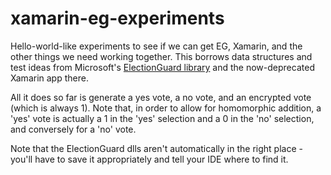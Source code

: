 # xamarin-eg-experiments
Hello-world-like experiments to see if we can get EG, Xamarin, and the other things we need working together. This borrows data structures and test ideas from Microsoft's [ElectionGuard library](https://github.com/microsoft/electionguard-cpp/) and the now-deprecated Xamarin app there. 

All it does so far is generate a yes vote, a no vote, and an encrypted vote (which is always 1). Note that, in order to allow for homomorphic addition, a 'yes' vote is actually a 1 in the 'yes' selection and a 0 in the 'no' selection, and conversely for a 'no' vote.

Note that the ElectionGuard dlls aren't automatically in the right place - you'll have to save it appropriately and tell your IDE where to find it.
